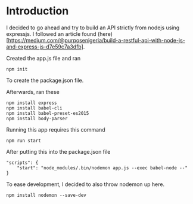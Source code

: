 # Introduction

I decided to go ahead and try to build an API strictly from nodejs using expressjs. I followed an article found (here)[https://medium.com/@purposenigeria/build-a-restful-api-with-node-js-and-express-js-d7e59c7a3dfb].

Created the app.js file and ran

```
npm init
```

To create the package.json file.

Afterwards, ran these

```
npm install express
npm install babel-cli
npm install babel-preset-es2015
npm install body-parser
```

Running this app requires this command

```
npm run start
```

After putting this into the package.json file

```
"scripts": {
    "start": "node_modules/.bin/nodemon app.js --exec babel-node --"
}
```

To ease development, I decided to also throw nodemon up here.

```
npm install nodemon --save-dev
```
